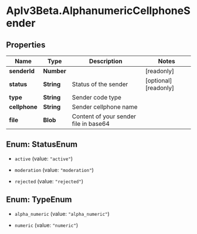 # ApIv3Beta.AlphanumericCellphoneSender

## Properties

Name | Type | Description | Notes
------------ | ------------- | ------------- | -------------
**senderId** | **Number** |  | [readonly] 
**status** | **String** | Status of the sender | [optional] [readonly] 
**type** | **String** | Sender code type | 
**cellphone** | **String** | Sender cellphone name | 
**file** | **Blob** | Content of your sender file in base64 | 



## Enum: StatusEnum


* `active` (value: `"active"`)

* `moderation` (value: `"moderation"`)

* `rejected` (value: `"rejected"`)





## Enum: TypeEnum


* `alpha_numeric` (value: `"alpha_numeric"`)

* `numeric` (value: `"numeric"`)




